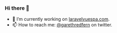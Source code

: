 ### Hi there 👋

- 🔭 I’m currently working on [laravelvuespa.com](https://laravelvuespa.com).
- 📫 How to reach me: [@garethredfern](https://twitter.com/garethredfern) on twitter.

